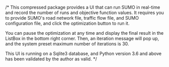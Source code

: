 /*
This compressed package provides a UI that can run SUMO in real-time and record the number of runs and objective function values. It requires you to provide
SUMO's road network file, traffic flow file, and SUMO configuration file, and click the optimization button to run it.

You can pause the optimization at any time and display the final result in the ListBox in the bottom right corner. Then, an iteration message will pop up, 
and the system preset maximum number of iterations is 30.

This UI is running on a Sqlite3 database, and Python version 3.6 and above has been validated by the author as valid.
*/
